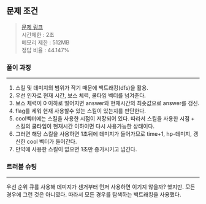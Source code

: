 ## 문제 조건
> <a href = "https://www.acmicpc.net/problem/20008"> 문제 링크 </a>  
> 시간제한 : 2초  
> 메모리 제한 : 512MB  
> 정답 비율 : 44.147%

### 풀이 과정
---
1. 스킬 및 데미지의 범위가 작기 때문에 백트래킹(dfs)을 활용.
2. 우선 인자로 현재 시간,  보스 체력, 쿨타임 벡터를 넘겨준다.
3. 보스 체력이 0 이하로 떨어지면 answer와 현재시간의 최솟값으로 answer를 갱신.
4. flag를 세워 현재 사용할수 있는 스킬이 있는지를 판단한다.
5. cool벡터에는 스킬을 사용한 시점이 저장되어 있다. 따라서 스킬을 사용한 시점 + 스킬의 쿨타임이 현재시간 이하이면 다시 사용가능한 상태이다.
6. 그러면 해당 스킬을 사용하면 1초뒤에 데미지가 들어가므로 time+1, hp-데미지, 갱신한 cool 벡터가 들어간다.
7. 만약에 사용한 스킬이 없으면 1초만 증가시키고 넘긴다.

### 트러블 슈팅
---
우선 순위 큐를 사용해 데미지가 센거부터 먼저 사용하면 이기지 않을까? 했지만.
모든 경우에 그런 것은 아니였다.
따라서 모든 경우를 탐색하는 백트래킹을 사용했다. 
